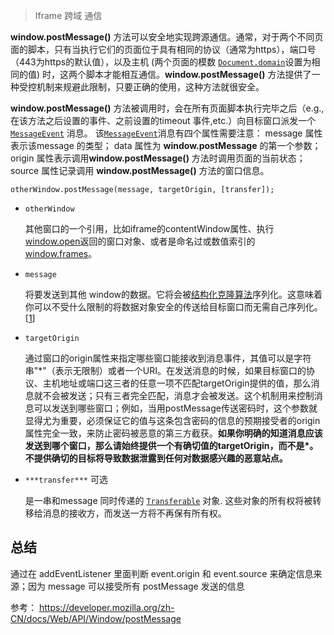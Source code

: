 > Iframe 跨域 通信

**window.postMessage()** 方法可以安全地实现跨源通信。通常，对于两个不同页面的脚本，只有当执行它们的页面位于具有相同的协议（通常为https），端口号（443为https的默认值），以及主机  (两个页面的模数 [`Document.domain`](https://developer.mozilla.org/zh-CN/docs/Web/API/Document/domain)设置为相同的值) 时，这两个脚本才能相互通信。**window.postMessage()** 方法提供了一种受控机制来规避此限制，只要正确的使用，这种方法就很安全。

**window.postMessage()** 方法被调用时，会在所有页面脚本执行完毕之后（e.g., 在该方法之后设置的事件、之前设置的timeout 事件,etc.）向目标窗口派发一个  [`MessageEvent`](https://developer.mozilla.org/zh-CN/docs/Web/API/MessageEvent) 消息。 该[`MessageEvent`](https://developer.mozilla.org/zh-CN/docs/Web/API/MessageEvent)消息有四个属性需要注意： message 属性表示该message 的类型； data 属性为 **window.postMessage** 的第一个参数；origin 属性表示调用**window.postMessage()** 方法时调用页面的当前状态； source 属性记录调用 **window.postMessage()** 方法的窗口信息。

```
otherWindow.postMessage(message, targetOrigin, [transfer]);
```

- `otherWindow`

  其他窗口的一个引用，比如iframe的contentWindow属性、执行[window.open](https://developer.mozilla.org/en-US/docs/DOM/window.open)返回的窗口对象、或者是命名过或数值索引的[window.frames](https://developer.mozilla.org/en-US/docs/DOM/window.frames)。

- `message`

  将要发送到其他 window的数据。它将会被[结构化克隆算法](https://developer.mozilla.org/en-US/docs/DOM/The_structured_clone_algorithm)序列化。这意味着你可以不受什么限制的将数据对象安全的传送给目标窗口而无需自己序列化。[[1](https://developer.mozilla.org/en-US/docs/)]

- `targetOrigin`

  通过窗口的origin属性来指定哪些窗口能接收到消息事件，其值可以是字符串"*"（表示无限制）或者一个URI。在发送消息的时候，如果目标窗口的协议、主机地址或端口这三者的任意一项不匹配targetOrigin提供的值，那么消息就不会被发送；只有三者完全匹配，消息才会被发送。这个机制用来控制消息可以发送到哪些窗口；例如，当用postMessage传送密码时，这个参数就显得尤为重要，必须保证它的值与这条包含密码的信息的预期接受者的origin属性完全一致，来防止密码被恶意的第三方截获。**如果你明确的知道消息应该发送到哪个窗口，那么请始终提供一个有确切值的targetOrigin，而不是\*。不提供确切的目标将导致数据泄露到任何对数据感兴趣的恶意站点。**

- `***transfer***` 可选

  是一串和message 同时传递的 [`Transferable`](https://developer.mozilla.org/zh-CN/docs/Web/API/Transferable) 对象. 这些对象的所有权将被转移给消息的接收方，而发送一方将不再保有所有权。

## 总结

通过在 addEventListener 里面判断 event.origin 和 event.source 来确定信息来源；因为 message 可以接受所有 postMessage 发送的信息



参考： https://developer.mozilla.org/zh-CN/docs/Web/API/Window/postMessage